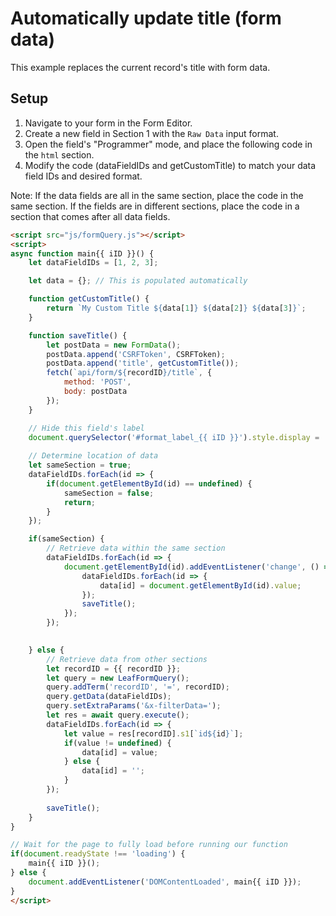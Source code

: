 # Automatically update title (form data)

This example replaces the current record's title with form data.

## Setup
1. Navigate to your form in the Form Editor.
2. Create a new field in Section 1 with the `Raw Data` input format.
3. Open the field's "Programmer" mode, and place the following code in the `html` section.
4. Modify the code (dataFieldIDs and getCustomTitle) to match your data field IDs and desired format.

Note: If the data fields are all in the same section, place the code in the same section. If the fields are in different sections, place the code in a section that comes after all data fields.

```html
<script src="js/formQuery.js"></script>
<script>
async function main{{ iID }}() {
    let dataFieldIDs = [1, 2, 3];

    let data = {}; // This is populated automatically

    function getCustomTitle() {
        return `My Custom Title ${data[1]} ${data[2]} ${data[3]}`;
    }

    function saveTitle() {
        let postData = new FormData();
        postData.append('CSRFToken', CSRFToken);
        postData.append('title', getCustomTitle());
        fetch(`api/form/${recordID}/title`, {
            method: 'POST',
            body: postData
        });
    }

    // Hide this field's label
    document.querySelector('#format_label_{{ iID }}').style.display = 'none';
    
    // Determine location of data
    let sameSection = true;
    dataFieldIDs.forEach(id => {
        if(document.getElementById(id) == undefined) {
            sameSection = false;
            return;
        }
    });

    if(sameSection) {
        // Retrieve data within the same section
        dataFieldIDs.forEach(id => {
            document.getElementById(id).addEventListener('change', () => {
            	dataFieldIDs.forEach(id => {
                    data[id] = document.getElementById(id).value;
                });
                saveTitle();
            });
        });

        
    } else {
        // Retrieve data from other sections
        let recordID = {{ recordID }};
        let query = new LeafFormQuery();
        query.addTerm('recordID', '=', recordID);
        query.getData(dataFieldIDs);
        query.setExtraParams('&x-filterData=');
        let res = await query.execute();
        dataFieldIDs.forEach(id => {
            let value = res[recordID].s1[`id${id}`];
            if(value != undefined) {
                data[id] = value;
            } else {
                data[id] = '';
            }
        });
  
        saveTitle();
    }
}

// Wait for the page to fully load before running our function
if(document.readyState !== 'loading') {
    main{{ iID }}();
} else {
    document.addEventListener('DOMContentLoaded', main{{ iID }});
}
</script>
```
